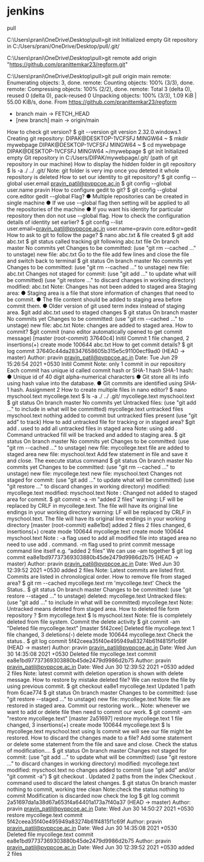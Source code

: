 # jenkins

pull

C:\Users\prani\OneDrive\Desktop\pull>git init
Initialized empty Git repository in C:/Users/prani/OneDrive/Desktop/pull/.git/

C:\Users\prani\OneDrive\Desktop\pull>git remote add origin "https://github.com/pranittemkar23/regform.git"

C:\Users\prani\OneDrive\Desktop\pull>git pull origin main
remote: Enumerating objects: 3, done.
remote: Counting objects: 100% (3/3), done.
remote: Compressing objects: 100% (2/2), done.
remote: Total 3 (delta 0), reused 0 (delta 0), pack-reused 0
Unpacking objects: 100% (3/3), 1.09 KiB | 55.00 KiB/s, done.
From https://github.com/pranittemkar23/regform
 * branch            main       -> FETCH_HEAD
 * [new branch]      main       -> origin/main

How to check git version?
$ git --version
git version 2.32.0.windows.1
Creating git repository:
DIPAK@DESKTOP-1VCFSFJ MINGW64 ~
$ mkdir mywebpage
DIPAK@DESKTOP-1VCFSFJ MINGW64 ~
$ cd mywebpage
DIPAK@DESKTOP-1VCFSFJ MINGW64 ~/mywebpage
$ git init
Initialized empty Git repository in
C:/Users/DIPAK/mywebpage/.git/
(path of git repository in our machine)
How to display the hidden folder in git
repository
$ ls -a
./ ../ .git/
Note: git folder is very imp once you deteted it whole
repository is deleted
How to set our identity to git repository?
$ git config --global user.email
pravin_patil@pvppcoe.ac.in
$ git config --global user.name pravin
How to configure gedit to git?
$ git config --global core.editor gedit
--global Flag?
● Multiple repositories can be created in
single machine
● If we use --global flag then setting will be
applied to all the repositories of the
machine
● If you want his identity for particular
repository then don not use --global flag.
How to check the configuration details of
identity set earlier?
$ git config --list
user.email=pravin_patil@pvppcoe.ac.in
user.name=pravin
core.editor=gedit
How to ask to git to follow the page?
$ nano abc.txt & file created
$ git add abc.txt
$ git status called tracking git following abc.txt file
On branch master
No commits yet
Changes to be committed:
(use "git rm --cached <file>..." to unstage)
new file: abc.txt
Go to the file add few lines and close the file and
switch back to terminal
$ git status
On branch master
No commits yet
Changes to be committed:
(use "git rm --cached <file>..." to unstage)
new file: abc.txt
Changes not staged for commit:
(use "git add <file>..." to update what will be
committed)
(use "git restore <file>..." to discard changes in
working directory)
modified: abc.txt
Note: Changes has not been added to staged area
Staging area:
● Staging area is a file that store information of
changes that need to be commit.
● The file content should be added to staging area
before commit them.
● Older version of git used term index instead of
staging area.
$git add abc.txt used to staged changes
$ git status
On branch master
No commits yet
Changes to be committed:
(use "git rm --cached <file>..." to unstage)
new file: abc.txt
Note: changes are added to staged area.
How to commit?
$git commit (nano editor automatically opened
to get commit message)
[master (root-commit) 37640c4] Initil Commit
1 file changed, 2 insertions(+)
create mode 100644 abc.txt
How to get commit details?
$ git log
commit 37640c44da28347658605b315e5c91100ecf9ad0 (HEAD
-> master)
Author: pravin <pravin_patil@pvppcoe.ac.in>
Date: Tue Jun 29 15:26:54 2021 +0530
Initil Commit
Note: only 1 commit in our repository
Each commit has unique id called commit
hash or SHA-1 hash
SHA-1 hash:
● Unique id of 40 digit alpha-numerical
characters
● Git store all its info using hash value into
the database.
● Git commits are identified using SHA-1 hash.
Assignment 2
How to create multiple files in nano editor?
$ nano myschool.text mycollege.text
$ ls -a
./ ../ .git/ mycollege.text myschool.text
$ git status
On branch master
No commits yet
Untracked files:
(use "git add <file>..." to include in what will be
committed)
mycollege.text untracked files
myschool.text
nothing added to commit but untracked files present
(use "git add" to track)
How to add untracked file for tracking or in staged
area?
$git add . used to add all untracked
files in staged area
Note: using add . Command untracked fill will be
tracked and added to staging area.
$ git status
On branch master
No commits yet
Changes to be committed:
(use "git rm --cached <file>..." to unstage)
new file: mycollege.text file are added
to staged area
new file: myschool.text
Add few statement in file and save it and close.
The execute status command
$ git status
On branch master
No commits yet
Changes to be committed:
(use "git rm --cached <file>..." to unstage)
new file: mycollege.text
new file: myschool.text
Changes not staged for commit:
(use "git add <file>..." to update what will be
committed)
(use "git restore <file>..." to discard changes in
working directory)
modified: mycollege.text
modified: myschool.text
Note : Changed not added to staged area for
commit.
$ git commit -a -m "added 2 files"
warning: LF will be replaced by CRLF in mycollege.text.
The file will have its original line endings in your
working directory
warning: LF will be replaced by CRLF in myschool.text.
The file will have its original line endings in your
working directory
[master (root-commit) ea8e1bd] added 2 files
2 files changed, 6 insertions(+)
create mode 100644 mycollege.text
create mode 100644 myschool.text
Note :
-a flag used to add all modified file into
staged area no need to use add . command.
-m flag used to print commit message command
line itself e.g. “added 2 files”
We can use –am together
$ git log
commit ea8e1bd97737369303880b45de2479d9986d2b75 (HEAD
-> master)
Author: pravin <pravin_patil@pvppcoe.ac.in>
Date: Wed Jun 30 12:39:52 2021 +0530
added 2 files
Note: Latest commits are listed first. Commits
are listed in chronological order.
How to remove file from staged area?
$ git rm --cached mycollege.text
rm 'mycollege.text'
Check the Status..
$ git status
On branch master
Changes to be committed:
(use "git restore --staged <file>..." to unstage)
deleted: mycollege.text
Untracked files:
(use "git add <file>..." to include in what will be
committed)
mycollege.text
Note: Untracked means deteted from staged area.
How to deleted file form repository ?
$rm mycollege.text
$ ls
myschool.text
Note: file is completely deleted from file system.
Commit the delete activity
$ git commit -am "Deleted file mycollege.text"
[master 5f42cee] Deleted file mycollege.text
1 file changed, 3 deletions(-)
delete mode 100644 mycollege.text
Check the status..
$ git log
commit 5f42ceea35f40e495949a83274b61f4815f1c69f (HEAD
-> master)
Author: pravin <pravin_patil@pvppcoe.ac.in>
Date: Wed Jun 30 14:35:08 2021 +0530
Deleted file mycollege.text
commit ea8e1bd97737369303880b45de2479d9986d2b75
Author: pravin <pravin_patil@pvppcoe.ac.in>
Date: Wed Jun 30 12:39:52 2021 +0530
added 2 files
Note: latest commit with deletion operation is shown
with delete message.
How to restore by mistake deleted file?
We can restore the file by using previous commit.
$ git checkout ea8e1 mycollege.text
Updated 1 path from 6cae774
$ git status
On branch master
Changes to be committed:
(use "git restore --staged <file>..." to unstage)
new file: mycollege.text
Note: file are restored in staged area.
Commit our restoring work…
Note: whenever we want to add or delete file then need
to commit our work.
$ git commit -am "restore mycollege.text"
[master 2a51697] restore mycollege.text
1 file changed, 3 insertions(+)
create mode 100644 mycollege.text
$ ls
mycollege.text myschool.text
using ls commit we will see our file might be restored.
How to discard the changes made to a file?
Add some statement or delete some statement from the
file and save and close.
Check the status of modification….
$ git status
On branch master
Changes not staged for commit:
(use "git add <file>..." to update what will be
committed)
(use "git restore <file>..." to discard changes in
working directory)
modified: mycollege.text
modified: myschool.text
no changes added to commit (use "git add" and/or "git
commit -a")
$ git checkout .
Updated 2 paths from the index
Checkout . command used to discard the latest changes.
$ git status
On branch master
nothing to commit, working tree clean
Note:check the status nothing to commit Modification is
discarded now check the log
$ git log
commit 2a51697da1a38d67a653f4a64401a173a7f40a37 (HEAD
-> master)
Author: pravin <pravin_patil@pvppcoe.ac.in>
Date: Wed Jun 30 14:50:27 2021 +0530
restore mycollege.text
commit 5f42ceea35f40e495949a83274b61f4815f1c69f
Author: pravin <pravin_patil@pvppcoe.ac.in>
Date: Wed Jun 30 14:35:08 2021 +0530
Deleted file mycollege.text
commit ea8e1bd97737369303880b45de2479d9986d2b75
Author: pravin <pravin_patil@pvppcoe.ac.in>
Date: Wed Jun 30 12:39:52 2021 +0530
added 2 files
